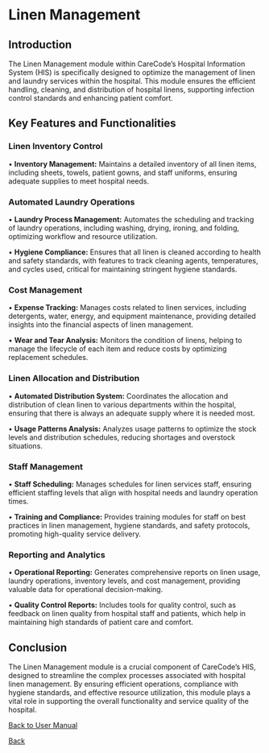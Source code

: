 # Linen Management
## Introduction

The Linen Management module within CareCode’s Hospital Information System (HIS) is specifically designed to optimize the management of linen and laundry services within the hospital. This module ensures the efficient handling, cleaning, and distribution of hospital linens, supporting infection control standards and enhancing patient comfort.

## Key Features and Functionalities

### Linen Inventory Control
•	**Inventory Management:** Maintains a detailed inventory of all linen items, including sheets, towels, patient gowns, and staff uniforms, ensuring adequate supplies to meet hospital needs.

### Automated Laundry Operations
•	**Laundry Process Management:** Automates the scheduling and tracking of laundry operations, including washing, drying, ironing, and folding, optimizing workflow and resource utilization.

•	**Hygiene Compliance:** Ensures that all linen is cleaned according to health and safety standards, with features to track cleaning agents, temperatures, and cycles used, critical for maintaining stringent hygiene standards.

### Cost Management
•	**Expense Tracking:** Manages costs related to linen services, including detergents, water, energy, and equipment maintenance, providing detailed insights into the financial aspects of linen management.

•	**Wear and Tear Analysis:** Monitors the condition of linens, helping to manage the lifecycle of each item and reduce costs by optimizing replacement schedules.

### Linen Allocation and Distribution

•	**Automated Distribution System:** Coordinates the allocation and distribution of clean linen to various departments within the hospital, ensuring that there is always an adequate supply where it is needed most.

•	**Usage Patterns Analysis:** Analyzes usage patterns to optimize the stock levels and distribution schedules, reducing shortages and overstock situations.

### Staff Management

•	**Staff Scheduling:** Manages schedules for linen services staff, ensuring efficient staffing levels that align with hospital needs and laundry operation times.

•	**Training and Compliance:** Provides training modules for staff on best practices in linen management, hygiene standards, and safety protocols, promoting high-quality service delivery.

### Reporting and Analytics

•	**Operational Reporting:** Generates comprehensive reports on linen usage, laundry operations, inventory levels, and cost management, providing valuable data for operational decision-making.

•	**Quality Control Reports:** Includes tools for quality control, such as feedback on linen quality from hospital staff and patients, which help in maintaining high standards of patient care and comfort.

## Conclusion

The Linen Management module is a crucial component of CareCode’s HIS, designed to streamline the complex processes associated with hospital linen management. By ensuring efficient operations, compliance with hygiene standards, and effective resource utilization, this module plays a vital role in supporting the overall functionality and service quality of the hospital.



[Back to User Manual](https://github.com/hmislk/hmis/wiki/User-Manual)

[Back](https://github.com/hmislk/hmis/wiki)
